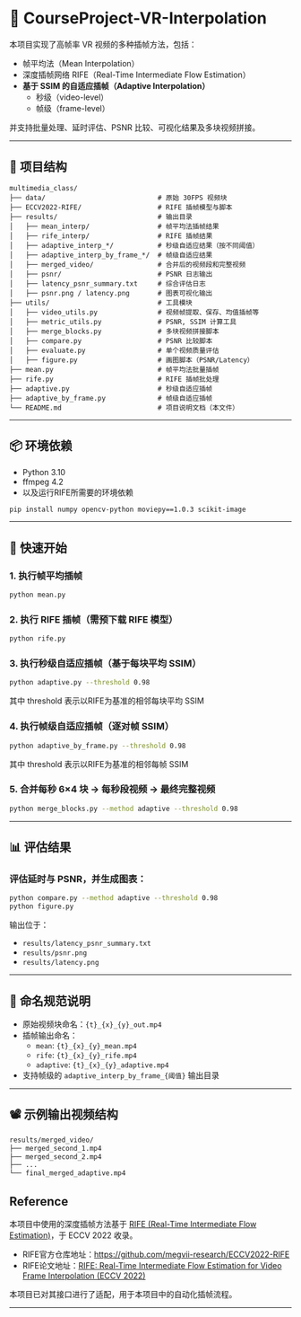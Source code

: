 
# 🎥 CourseProject-VR-Interpolation

本项目实现了高帧率 VR 视频的多种插帧方法，包括：

- 帧平均法（Mean Interpolation）
- 深度插帧网络 RIFE（Real-Time Intermediate Flow Estimation）
- **基于 SSIM 的自适应插帧（Adaptive Interpolation）**
  - 秒级（video-level）
  - 帧级（frame-level）

并支持批量处理、延时评估、PSNR 比较、可视化结果及多块视频拼接。

---

## 📁 项目结构

```
multimedia_class/
├── data/                            # 原始 30FPS 视频块
├── ECCV2022-RIFE/                   # RIFE 插帧模型与脚本
├── results/                         # 输出目录
│   ├── mean_interp/                 # 帧平均法插帧结果
│   ├── rife_interp/                 # RIFE 插帧结果
│   ├── adaptive_interp_*/           # 秒级自适应结果（按不同阈值）
│   ├── adaptive_interp_by_frame_*/  # 帧级自适应结果
│   ├── merged_video/                # 合并后的视频段和完整视频
│   ├── psnr/                        # PSNR 日志输出
│   ├── latency_psnr_summary.txt     # 综合评估日志
│   ├── psnr.png / latency.png       # 图表可视化输出
├── utils/                           # 工具模块
│   ├── video_utils.py               # 视频帧提取、保存、均值插帧等
│   ├── metric_utils.py              # PSNR, SSIM 计算工具
│   ├── merge_blocks.py              # 多块视频拼接脚本
│   ├── compare.py                   # PSNR 比较脚本
│   ├── evaluate.py                  # 单个视频质量评估
│   ├── figure.py                    # 画图脚本（PSNR/Latency）
├── mean.py                          # 帧平均法批量插帧
├── rife.py                          # RIFE 插帧批处理
├── adaptive.py                      # 秒级自适应插帧
├── adaptive_by_frame.py             # 帧级自适应插帧
└── README.md                        # 项目说明文档（本文件）
```

---

## 📦 环境依赖
- Python 3.10 
- ffmpeg 4.2
- 以及运行RIFE所需要的环境依赖
```bash
pip install numpy opencv-python moviepy==1.0.3 scikit-image
```
---

## 🚀 快速开始

### 1. 执行帧平均插帧

```bash
python mean.py
```

### 2. 执行 RIFE 插帧（需预下载 RIFE 模型）

```bash
python rife.py
```

### 3. 执行秒级自适应插帧（基于每块平均 SSIM）

```bash
python adaptive.py --threshold 0.98
```
其中 threshold 表示以RIFE为基准的相邻每块平均 SSIM

### 4. 执行帧级自适应插帧（逐对帧 SSIM）

```bash
python adaptive_by_frame.py --threshold 0.98
```
其中 threshold 表示以RIFE为基准的相邻每帧 SSIM

### 5. 合并每秒 6×4 块 → 每秒段视频 → 最终完整视频

```bash
python merge_blocks.py --method adaptive --threshold 0.98
```

---

## 📊 评估结果

### 评估延时与 PSNR，并生成图表：

```bash
python compare.py --method adaptive --threshold 0.98
python figure.py
```

输出位于：

- `results/latency_psnr_summary.txt`
- `results/psnr.png`
- `results/latency.png`

---

## 📌 命名规范说明

- 原始视频块命名：`{t}_{x}_{y}_out.mp4`
- 插帧输出命名：
  - `mean`: `{t}_{x}_{y}_mean.mp4`
  - `rife`: `{t}_{x}_{y}_rife.mp4`
  - `adaptive`: `{t}_{x}_{y}_adaptive.mp4`
- 支持帧级的 `adaptive_interp_by_frame_{阈值}` 输出目录

---

## 📽️ 示例输出视频结构

```bash
results/merged_video/
├── merged_second_1.mp4
├── merged_second_2.mp4
├── ...
└── final_merged_adaptive.mp4
```

## Reference

本项目中使用的深度插帧方法基于 [RIFE (Real-Time Intermediate Flow Estimation)](https://github.com/megvii-research/ECCV2022-RIFE)，于 ECCV 2022 收录。

- RIFE官方仓库地址：https://github.com/megvii-research/ECCV2022-RIFE
- RIFE论文地址：[RIFE: Real-Time Intermediate Flow Estimation for Video Frame Interpolation (ECCV 2022)](https://arxiv.org/abs/2204.07433)

本项目已对其接口进行了适配，用于本项目中的自动化插帧流程。


---


